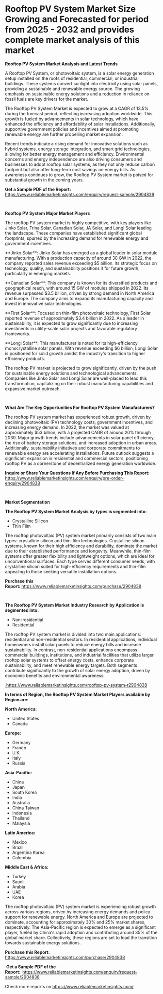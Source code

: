 <p><h1>Rooftop PV System Market Size Growing and Forecasted for period from 2025 - 2032 and provides complete market analysis of this market</h1></p><p><strong>Rooftop PV System Market Analysis and Latest Trends</strong></p>
<p><p>A Rooftop PV System, or photovoltaic system, is a solar energy generation setup installed on the roofs of residential, commercial, or industrial buildings. These systems convert sunlight into electricity using solar panels, providing a sustainable and renewable energy source. The growing emphasis on sustainable energy solutions and a reduction in reliance on fossil fuels are key drivers for the market. </p><p>The Rooftop PV System Market is expected to grow at a CAGR of 13.5% during the forecast period, reflecting increasing adoption worldwide. This growth is fueled by advancements in solar technology, which have enhanced the efficiency and affordability of solar installations. Additionally, supportive government policies and incentives aimed at promoting renewable energy are further propelling market expansion. </p><p>Recent trends indicate a rising demand for innovative solutions such as hybrid systems, energy storage integration, and smart grid technologies, allowing for better energy management and efficiency. Environmental concerns and energy independence are also driving consumers and businesses to adopt rooftop solar systems, as they not only reduce carbon footprint but also offer long-term cost savings on energy bills. As awareness continues to grow, the Rooftop PV System market is poised for substantial growth in the coming years.</p></p>
<p><strong>Get a Sample PDF of the Report:&nbsp;</strong> <a href="https://www.reliablemarketinsights.com/enquiry/request-sample/2904838?utm_campaign=3317&utm_medium=2&utm_source=Github&utm_content=ia&utm_term=12032025&utm_id=rooftop-pv-system">https://www.reliablemarketinsights.com/enquiry/request-sample/2904838</a></p>
<p>&nbsp;</p>
<p><strong>Rooftop PV System Major Market Players</strong></p>
<p><p>The rooftop PV system market is highly competitive, with key players like Jinko Solar, Trina Solar, Canadian Solar, JA Solar, and Longi Solar leading the landscape. These companies have established significant global footprints, spurred by the increasing demand for renewable energy and government incentives.</p><p>**Jinko Solar**: Jinko Solar has emerged as a global leader in solar module manufacturing. With a production capacity of around 30 GW in 2022, the company reported sales revenue exceeding $5 billion. Its strategic focus on technology, quality, and sustainability positions it for future growth, particularly in emerging markets.</p><p>**Canadian Solar**: This company is known for its diversified products and geographical reach, with around 15 GW of modules shipped in 2022. Its revenue surpassed $3.5 billion, driven by strong demand in North America and Europe. The company aims to expand its manufacturing capacity and invest in innovative solar technologies.</p><p>**First Solar**: Focused on thin-film photovoltaic technology, First Solar reported revenue of approximately $3.4 billion in 2022. As a leader in sustainability, it is expected to grow significantly due to increasing investments in utility-scale solar projects and favorable regulatory frameworks.</p><p>**Longi Solar**: This manufacturer is noted for its high-efficiency monocrystalline solar panels. With revenue exceeding $6 billion, Longi Solar is positioned for solid growth amidst the industry's transition to higher efficiency products.</p><p>The rooftop PV market is projected to grow significantly, driven by the push for sustainable energy solutions and technological advancements. Companies like Jinko Solar and Longi Solar are well-placed to lead this transformation, capitalizing on their robust manufacturing capabilities and expansive market outreach.</p></p>
<p>&nbsp;</p>
<p><strong>What Are The Key Opportunities For Rooftop PV System Manufacturers?</strong></p>
<p><p>The rooftop PV system market has experienced robust growth, driven by declining photovoltaic (PV) technology costs, government incentives, and increasing energy demand. In 2022, the market was valued at approximately $53 billion, with a projected CAGR of around 20% through 2030. Major growth trends include advancements in solar panel efficiency, the rise of battery storage solutions, and increased adoption in urban areas. Additionally, sustainability initiatives and corporate commitments to renewable energy are accelerating installations. Future outlook suggests a significant expansion in residential and commercial sectors, positioning rooftop PV as a cornerstone of decentralized energy generation worldwide.</p></p>
<p><strong>Inquire or Share Your Questions If Any Before Purchasing This Report:</strong> <a href="https://www.reliablemarketinsights.com/enquiry/pre-order-enquiry/2904838?utm_campaign=3317&utm_medium=2&utm_source=Github&utm_content=ia&utm_term=12032025&utm_id=rooftop-pv-system">https://www.reliablemarketinsights.com/enquiry/pre-order-enquiry/2904838</a></p>
<p>&nbsp;</p>
<p><strong>Market Segmentation</strong></p>
<p><strong>The Rooftop PV System Market Analysis by types is segmented into:</strong></p>
<p><ul><li>Crystalline Silicon</li><li>Thin Film</li></ul></p>
<p><p>The rooftop photovoltaic (PV) system market primarily consists of two main types: crystalline silicon and thin-film technologies. Crystalline silicon systems, known for their high efficiency and durability, dominate the market due to their established performance and longevity. Meanwhile, thin-film systems offer greater flexibility and lightweight options, which are ideal for unconventional surfaces. Each type serves different consumer needs, with crystalline silicon suited for high-efficiency requirements and thin-film appealing to those seeking versatile installation options.</p></p>
<p><strong>Purchase this Report:&nbsp;</strong><a href="https://www.reliablemarketinsights.com/purchase/2904838?utm_campaign=3317&utm_medium=2&utm_source=Github&utm_content=ia&utm_term=12032025&utm_id=rooftop-pv-system">https://www.reliablemarketinsights.com/purchase/2904838</a></p>
<p>&nbsp;</p>
<p><strong>The Rooftop PV System Market Industry Research by Application is segmented into:</strong></p>
<p><ul><li>Non-residential</li><li>Residential</li></ul></p>
<p><p>The rooftop PV system market is divided into two main applications: residential and non-residential sectors. In residential applications, individual homeowners install solar panels to reduce energy bills and increase sustainability. In contrast, non-residential applications encompass commercial buildings, institutions, and industrial facilities that utilize larger rooftop solar systems to offset energy costs, enhance corporate sustainability, and meet renewable energy targets. Both segments contribute significantly to the growth of solar energy adoption, driven by economic benefits and environmental awareness.</p></p>
<p><a href="https://www.reliablemarketinsights.com/rooftop-pv-system-r2904838?utm_campaign=3317&utm_medium=2&utm_source=Github&utm_content=ia&utm_term=12032025&utm_id=rooftop-pv-system">&nbsp;https://www.reliablemarketinsights.com/rooftop-pv-system-r2904838</a></p>
<p><strong>In terms of Region, the Rooftop PV System Market Players available by Region are:</strong></p>
<p>
    <p> <strong> North America: </strong>
        <ul>
            <li>United States</li>
            <li>Canada</li>
        </ul>
        </p> 
    <p> <strong> Europe: </strong>
        <ul>
            <li>Germany</li>
            <li>France</li>
            <li>U.K.</li>
            <li>Italy</li>
            <li>Russia</li>
        </ul>
        </p> 
    <p> <strong> Asia-Pacific: </strong>
        <ul>
            <li>China</li>
            <li>Japan</li>
            <li>South Korea</li>
            <li>India</li>
            <li>Australia</li>
            <li>China Taiwan</li>
            <li>Indonesia</li>
            <li>Thailand</li>
            <li>Malaysia</li>
        </ul>
        </p> 
    <p> <strong> Latin America: </strong>
        <ul>
            <li>Mexico</li>
            <li>Brazil</li>
            <li>Argentina Korea</li>
            <li>Colombia</li>
        </ul>
        </p> 
    <p> <strong> Middle East & Africa: </strong>
        <ul>
            <li>Turkey</li>
            <li>Saudi</li>
            <li>Arabia</li>
            <li>UAE</li>
            <li>Korea</li>
        </ul>
    </p>
    </p>
<p><p>The rooftop photovoltaic (PV) system market is experiencing robust growth across various regions, driven by increasing energy demands and policy support for renewable energy. North America and Europe are projected to dominate, accounting for approximately 30% and 25% market shares, respectively. The Asia-Pacific region is expected to emerge as a significant player, fueled by China's rapid adoption and contributing around 35% of the global market share. Collectively, these regions are set to lead the transition towards sustainable energy solutions.</p></p>
<p><strong>Purchase this Report: </strong><a href="https://www.reliablemarketinsights.com/purchase/2904838?utm_campaign=3317&utm_medium=2&utm_source=Github&utm_content=ia&utm_term=12032025&utm_id=rooftop-pv-system">https://www.reliablemarketinsights.com/purchase/2904838</a></p>
<p>&nbsp;<strong>Get a Sample PDF of the Report:&nbsp;&nbsp;</strong><a href="https://www.reliablemarketinsights.com/enquiry/request-sample/2904838?utm_campaign=3317&utm_medium=2&utm_source=Github&utm_content=ia&utm_term=12032025&utm_id=rooftop-pv-system">https://www.reliablemarketinsights.com/enquiry/request-sample/2904838</a></p>
<p><strong></strong></p>
<p>Check more reports on <a href="https://www.reliablemarketinsights.com/?utm_campaign=3317&utm_medium=2&utm_source=Github&utm_content=ia&utm_term=12032025&utm_id=rooftop-pv-system">https://www.reliablemarketinsights.com/</a></p>